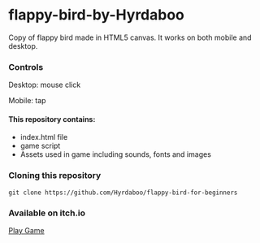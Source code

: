 # flappy-bird-by-Hyrdaboo

Copy of flappy bird made in HTML5 canvas. It works on both mobile and desktop.

### Controls
Desktop: mouse click

Mobile: tap

#### This repository contains:
* index.html file
* game script
* Assets used in game including sounds, fonts and images

### Cloning this repository
```git clone https://github.com/Hyrdaboo/flappy-bird-for-beginners```

### Available on itch.io

[Play Game](https://hyrdaboo.itch.io/flappy-bird)
